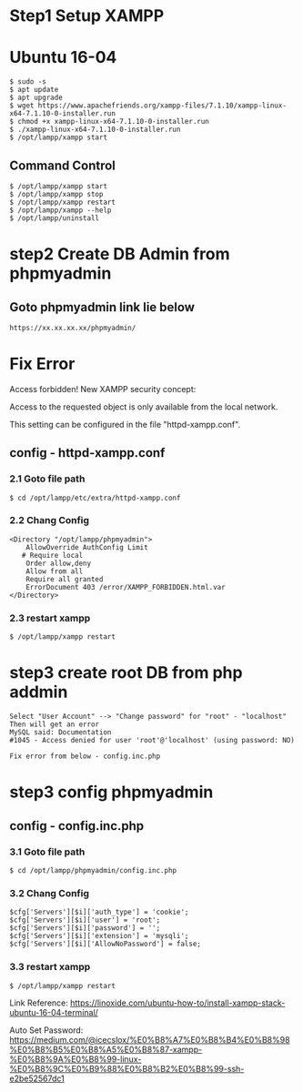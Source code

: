 # Step1 Setup XAMPP
# Ubuntu 16-04
```Unix
$ sudo -s
$ apt update
$ apt upgrade
$ wget https://www.apachefriends.org/xampp-files/7.1.10/xampp-linux-x64-7.1.10-0-installer.run
$ chmod +x xampp-linux-x64-7.1.10-0-installer.run
$ ./xampp-linux-x64-7.1.10-0-installer.run
$ /opt/lampp/xampp start
```
## Command Control
```Unix
$ /opt/lampp/xampp start
$ /opt/lampp/xampp stop
$ /opt/lampp/xampp restart
$ /opt/lampp/xampp --help
$ /opt/lampp/uninstall
```

# step2 Create DB Admin from phpmyadmin
## Goto phpmyadmin link lie below 
```Unix
https://xx.xx.xx.xx/phpmyadmin/
```
# Fix Error
Access forbidden!
New XAMPP security concept:

Access to the requested object is only available from the local network.

This setting can be configured in the file "httpd-xampp.conf".

## config - httpd-xampp.conf
### 2.1 Goto file path
```Unix
$ cd /opt/lampp/etc/extra/httpd-xampp.conf
```
### 2.2 Chang Config
```Unix
<Directory "/opt/lampp/phpmyadmin">
    AllowOverride AuthConfig Limit
   # Require local
    Order allow,deny
    Allow from all
    Require all granted
    ErrorDocument 403 /error/XAMPP_FORBIDDEN.html.var
</Directory>
```
### 2.3 restart xampp
```Unix
$ /opt/lampp/xampp restart
```
# step3 create root DB from php addmin
```Unix
Select "User Account" --> "Change password" for "root" - "localhost"
Then will get an error
MySQL said: Documentation
#1045 - Access denied for user 'root'@'localhost' (using password: NO)
 
Fix error from below - config.inc.php
```

# step3 config phpmyadmin
## config -  config.inc.php
### 3.1 Goto file path
```Unix
$ cd /opt/lampp/phpmyadmin/config.inc.php
```

### 3.2 Chang Config
```Unix
$cfg['Servers'][$i]['auth_type'] = 'cookie';
$cfg['Servers'][$i]['user'] = 'root';
$cfg['Servers'][$i]['password'] = '';
$cfg['Servers'][$i]['extension'] = 'mysqli';
$cfg['Servers'][$i]['AllowNoPassword'] = false;
```
### 3.3 restart xampp
```Unix
$ /opt/lampp/xampp restart
```

Link Reference: https://linoxide.com/ubuntu-how-to/install-xampp-stack-ubuntu-16-04-terminal/

Auto Set Password:  
https://medium.com/@icecslox/%E0%B8%A7%E0%B8%B4%E0%B8%98%E0%B8%B5%E0%B8%A5%E0%B8%87-xampp-%E0%B8%9A%E0%B8%99-linux-%E0%B8%9C%E0%B9%88%E0%B8%B2%E0%B8%99-ssh-e2be52567dc1
